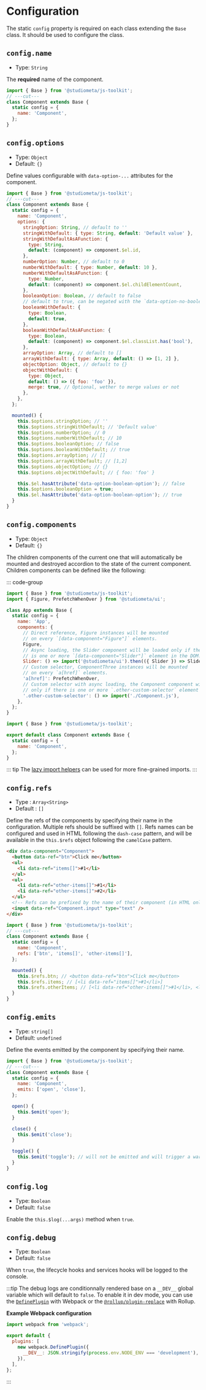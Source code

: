 # Configuration

The static `config` property is required on each class extending the `Base` class. It should be used to configure the class.

## `config.name`

- Type: `String`

The **required** name of the component.

```js {3} twoslash
import { Base } from '@studiometa/js-toolkit';
// ---cut---
class Component extends Base {
  static config = {
    name: 'Component',
  };
}
```

## `config.options`

- Type: `Object`
- Default: `{}`

Define values configurable with `data-option-...` attributes for the component.

```js twoslash
import { Base } from '@studiometa/js-toolkit';
// ---cut---
class Component extends Base {
  static config = {
    name: 'Component',
    options: {
      stringOption: String, // default to ''
      stringWithDefault: { type: String, default: 'Default value' },
      stringWithDefaultAsAFunction: {
        type: String,
        default: (component) => component.$el.id,
      },
      numberOption: Number, // default to 0
      numberWithDefault: { type: Number, default: 10 },
      numberWithDefaultAsAFunction: {
        type: Number,
        default: (component) => component.$el.childElementCount,
      },
      booleanOption: Boolean, // default to false
      // default to true, can be negated with the `data-option-no-boolean-with-default` attribute
      booleanWithDefault: {
        type: Boolean,
        default: true,
      },
      booleanWithDefaultAsAFunction: {
        type: Boolean,
        default: (component) => component.$el.classList.has('bool'),
      },
      arrayOption: Array, // default to []
      arrayWithDefault: { type: Array, default: () => [1, 2] },
      objectOption: Object, // default to {}
      objectWithDefault: {
        type: Object,
        default: () => ({ foo: 'foo' }),
        merge: true, // Optional, wether to merge values or not
      },
    },
  };

  mounted() {
    this.$options.stringOption; // ''
    this.$options.stringWithDefault; // 'Default value'
    this.$options.numberOption; // 0
    this.$options.numberWithDefault; // 10
    this.$options.booleanOption; // false
    this.$options.booleanWithDefault; // true
    this.$options.arrayOption; // []
    this.$options.arrayWithDefault; // [1,2]
    this.$options.objectOption; // {}
    this.$options.objectWithDefault; // { foo: 'foo' }

    this.$el.hasAttribute('data-option-boolean-option'); // false
    this.$options.booleanOption = true;
    this.$el.hasAttribute('data-option-boolean-option'); // true
  }
}
```

## `config.components`

- Type: `Object`
- Default: `{}`

The children components of the current one that will automatically be mounted and destroyed accordion to the state of the current component. Children components can be defined like the following:

::: code-group

```js twoslash [app.js]
import { Base } from '@studiometa/js-toolkit';
import { Figure, PrefetchWhenOver } from '@studiometa/ui';

class App extends Base {
  static config = {
    name: 'App',
    components: {
      // Direct reference, Figure instances will be mounted
      // on every `[data-component="Figure"]` elements.
      Figure,
      // Async loading, the Slider component will be loaded only if there
      // is one or more `[data-component="Slider"]` element in the DOM.
      Slider: () => import('@studiometa/ui').then(({ Slider }) => Slider),
      // Custom selector, ComponentThree instances will be mounted
      // on every `a[href]` elements.
      'a[href]': PrefetchWhenOver,
      // Custom selector with async loading, the Component component will be loaded
      // only if there is one or more `.other-custom-selector` element in the DOM.
      '.other-custom-selector': () => import('./Component.js'),
    },
  };
}
```

```js twoslash [Component.js]
import { Base } from '@studiometa/js-toolkit';

export default class Component extends Base {
  static config = {
    name: 'Component',
  };
}
```

::: tip
The [lazy import helpers](/api/helpers/#lazy-import-helpers) can be used for more fine-grained imports.
:::

## `config.refs`

- Type : `Array<String>`
- Default : `[]`

Define the refs of the components by specifying their name in the configuration. Multiple refs should be suffixed with `[]`. Refs names can be configured and used in HTML following the `dash-case` pattern, and will be available in the `this.$refs` object following the `camelCase` pattern.

```html
<div data-component="Component">
  <button data-ref="btn">Click me</button>
  <ul>
    <li data-ref="items[]">#1</li>
  </ul>
  <ul>
    <li data-ref="other-items[]">#1</li>
    <li data-ref="other-items[]">#2</li>
  </ul>
  <!-- Refs can be prefixed by the name of their component (in HTML only)  -->
  <input data-ref="Component.input" type="text" />
</div>
```

```js twoslash
import { Base } from '@studiometa/js-toolkit';
// ---cut---
class Component extends Base {
  static config = {
    name: 'Component',
    refs: ['btn', 'items[]', 'other-items[]'],
  };

  mounted() {
    this.$refs.btn; // <button data-ref="btn">Click me</button>
    this.$refs.items; // [<li data-ref="items[]">#1</li>]
    this.$refs.otherItems; // [<li data-ref="other-items[]">#1</li>, <li data-ref="other-items[]">#2</li>]
  }
}
```

## `config.emits`

- Type: `string[]`
- Default: `undefined`

Define the events emitted by the component by specifying their name.

```js twoslash
import { Base } from '@studiometa/js-toolkit';
// ---cut---
class Component extends Base {
  static config = {
    name: 'Component',
    emits: ['open', 'close'],
  };

  open() {
    this.$emit('open');
  }

  close() {
    this.$emit('close');
  }

  toggle() {
    this.$emit('toggle'); // will not be emitted and will trigger a warning
  }
}
```

## `config.log`

- Type: `Boolean`
- Default: `false`

Enable the `this.$log(...args)` method when `true`.

## `config.debug`

- Type: `Boolean`
- Default: `false`

When `true`, the lifecycle hooks and services hooks will be logged to the console.

:::tip
The debug logs are conditionnally rendered base on a `__DEV__` global variable which will default to `false`. To enable it in dev mode, you can use the [`DefinePlugin`](https://webpack.js.org/plugins/define-plugin/) with Webpack or the [`@rollup/plugin-replace`](https://github.com/rollup/plugins/tree/master/packages/replace) with Rollup.

**Example Webpack configuration**

```js twoslash
import webpack from 'webpack';

export default {
  plugins: [
    new webpack.DefinePlugin({
      __DEV__: JSON.stringify(process.env.NODE_ENV === 'development'),
    }),
  ],
};
```

:::
